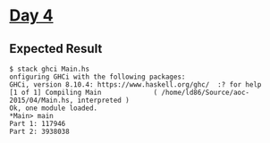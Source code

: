 # [Day 4](https://adventofcode.com/2015/day/4)

## Expected Result

```console
$ stack ghci Main.hs 
onfiguring GHCi with the following packages: 
GHCi, version 8.10.4: https://www.haskell.org/ghc/  :? for help
[1 of 1] Compiling Main             ( /home/ld86/Source/aoc-2015/04/Main.hs, interpreted )
Ok, one module loaded.
*Main> main
Part 1: 117946
Part 2: 3938038
```